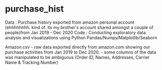 # purchase_hist
Data : Purchase history exported from amazon personal account (ehhhhhhhh. kind of. its my brother's account shared amongst a couple of people)from Jan 2019 - Dec 2020
Code : Conducting exploratory data analysis and visualizations using Python Pandas/Numpy/Matplotlib/Seaborn

Amazon.csv - raw data exported directly from amazon.com showing our purchase activities from Jan 2019 to Dec 2020.
           - some columns of the data was manipulated to be ambiguous (Order ID, Names, Addresses, Carrier Name & Tracking Number)
